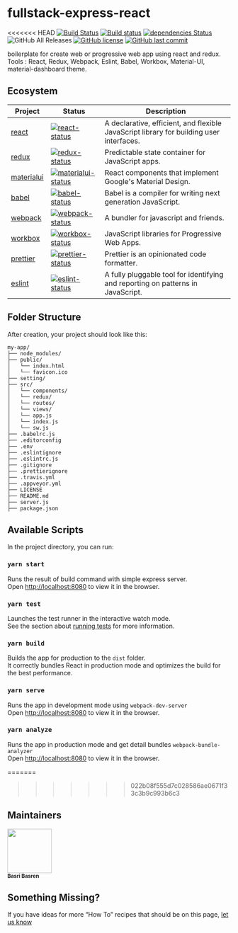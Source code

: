 # fullstack-express-react

<<<<<<< HEAD
[![Build Status](https://travis-ci.org/basribasren/boilerplate-react-redux.svg?branch=master)](https://travis-ci.org/basribasren/boilerplate-react-redux) [![Build status](https://ci.appveyor.com/api/projects/status/weuboxr8dwbpp0q2?svg=true)](https://ci.appveyor.com/project/basribasren/boilerplate-react-redux) [![dependencies Status](https://david-dm.org/basribasren/boilerplate-react-redux/status.svg)](https://david-dm.org/basribasren/boilerplate-react-redux) ![GitHub All Releases](https://img.shields.io/github/downloads/basribasren/boilerplate-react-redux/total.svg) [![GitHub license](https://img.shields.io/github/license/basribasren/boilerplate-react-redux.svg)](https://github.com/basribasren/boilerplate-react-redux/blob/master/LICENSE) [![GitHub last commit](https://img.shields.io/github/last-commit/basribasren/boilerplate-react-redux.svg)](https://github.com/basribasren/boilerplate-react-redux/commits/master)

boilerplate for create web or progressive web app using react and redux.
Tools : React, Redux, Webpack, Eslint, Babel, Workbox, Material-UI, material-dashboard theme.

## Ecosystem

<!-- prettier-ignore -->
| Project | Status | Description |
|---------|--------|-------------|
| [react]          | [![react-status]][react-package] | A declarative, efficient, and flexible JavaScript library for building user interfaces. |
| [redux]          | [![redux-status]][redux-package] | Predictable state container for JavaScript apps. |
| [materialui]          | [![materialui-status]][materialui-package] | React components that implement Google's Material Design. |
| [babel]          | [![babel-status]][babel-package] | Babel is a compiler for writing next generation JavaScript. |
| [webpack]          | [![webpack-status]][webpack-package] | A bundler for javascript and friends. |
| [workbox]          | [![workbox-status]][workbox-package] | JavaScript libraries for Progressive Web Apps. |
| [prettier]          | [![prettier-status]][prettier-package] | Prettier is an opinionated code formatter. |
| [eslint]          | [![eslint-status]][eslint-package] | A fully pluggable tool for identifying and reporting on patterns in JavaScript. |

[react]: https://github.com/facebook/react
[react-status]: https://img.shields.io/npm/v/react.svg
[react-package]: https://npmjs.com/package/react
[redux]: https://github.com/reduxjs/redux
[redux-status]: https://img.shields.io/npm/v/redux.svg
[redux-package]: https://npmjs.com/package/redux
[materialui]: https://github.com/mui-org/material-ui
[materialui-status]: https://img.shields.io/npm/v/material-ui.svg
[materialui-package]: https://npmjs.com/package/material-ui
[babel]: https://github.com/babel/babel
[babel-status]: https://img.shields.io/npm/v/babel.svg
[babel-package]: https://npmjs.com/package/babel
[webpack]: https://github.com/webpack/webpack
[webpack-status]: https://img.shields.io/npm/v/webpack.svg
[webpack-package]: https://npmjs.com/package/webpack
[workbox]: https://github.com/googlechrome/workbox
[workbox-status]: https://img.shields.io/npm/v/workbox.svg
[workbox-package]: https://npmjs.com/package/workbox
[prettier]: https://github.com/prettier/prettier
[prettier-status]: https://img.shields.io/npm/v/prettier.svg
[prettier-package]: https://npmjs.com/package/prettier
[eslint]: https://github.com/eslint/eslint
[eslint-status]: https://img.shields.io/npm/v/eslint.svg
[eslint-package]: https://npmjs.com/package/eslint

## Folder Structure

After creation, your project should look like this:

```
my-app/
├── node_modules/
├── public/
│   └── index.html
│   └── favicon.ico
├── setting/
├── src/
│   └── components/
│   └── redux/
│   └── routes/
│   └── views/
│   └── app.js
│   └── index.js
│   └── sw.js
├── .babelrc.js
├── .editorconfig
├── .env
├── .eslintignore
├── .eslintrc.js
├── .gitignore
├── .prettierignore
├── .travis.yml
├── .appveyor.yml
├── LICENSE
├── README.md
├── server.js
├── package.json

```

## Available Scripts

In the project directory, you can run:

### `yarn start`

Runs the result of build command with simple express server.<br>
Open [http://localhost:8080](http://localhost:8080) to view it in the browser.

### `yarn test`

Launches the test runner in the interactive watch mode.<br>
See the section about [running tests](#running-tests) for more information.

### `yarn build`

Builds the app for production to the `dist` folder.<br>
It correctly bundles React in production mode and optimizes the build for the best performance.

### `yarn serve`

Runs the app in development mode using `webpack-dev-server`<br>
Open [http://localhost:8080](http://localhost:8080) to view it in the browser.

### `yarn analyze`

Runs the app in production mode and get detail bundles `webpack-bundle-analyzer`<br>
Open [http://localhost:8080](http://localhost:8080) to view it in the browser.

=======
>>>>>>> 022b08f555d7c028586ae0671f33c3b9c993b6c3
## Maintainers

<!-- ALL-CONTRIBUTORS-LIST:START - Do not remove or modify this section -->
<!-- prettier-ignore -->
<img src="https://avatars0.githubusercontent.com/u/25193994?v=4" width="100px;"/><br /><sub><b>Basri Basren</b></sub>

<!-- ALL-CONTRIBUTORS-LIST:END -->

## Something Missing?

If you have ideas for more “How To” recipes that should be on this page, [let us know](https://github.com/basribasren/boilerplate-react-redux/issues)
